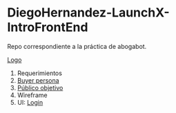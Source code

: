 # DiegoHernandez-LaunchX-IntroFrontEnd

Repo correspondiente a la práctica de abogabot.

[Logo](./Logo_Abogabot.png)

1. Requerimientos
2. [Buyer persona](./Buyer_Persona_Abogabot.pdf)
3. [Público objetivo](./Audiecia_Objetivo_Abogabot.pdf)
4. Wireframe
5. UI: [Login](./Login_Page.jpg)